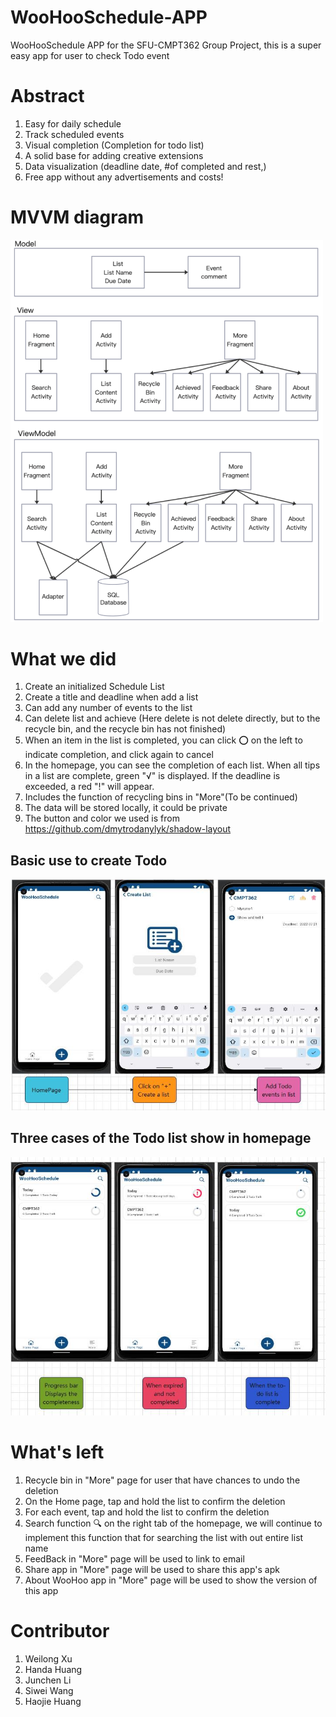 # WooHooSchedule-APP
WooHooSchedule APP for the SFU-CMPT362 Group Project, this is a super easy app for user to check Todo event

# Abstract
1. Easy for daily schedule 
2. Track scheduled events 
3. Visual completion (Completion for todo list)
4. A solid base for adding creative extensions
5. Data visualization (deadline date, #of completed and rest,)
6. Free app without any advertisements and costs!

# MVVM diagram
<img src="./pictures/MVVM.png" width="500px" hight= "750px"/>


# What we did 
1. Create an initialized Schedule List
2. Create a title and deadline when add a list
3. Can add any number of events to the list
4. Can delete list and achieve (Here delete is not delete directly, but to the recycle bin, and the recycle bin has not finished)
5. When an item in the list is completed, you can click ⭕ on the left to indicate completion, and click again to cancel
6. In the homepage, you can see the completion of each list. When all tips in a list are complete, green "√" is displayed. If the deadline is exceeded, a red "!" will appear.
7. Includes the function of recycling bins in "More"(To be continued)
8. The data will be stored locally, it could be private
9. The button and color we used is from https://github.com/dmytrodanylyk/shadow-layout

## Basic use to create Todo
![](/pictures/TocreateTodo.jpg)
## Three cases of the Todo list show in homepage
![](/pictures/HomePage.jpg)

# What's left 
1. Recycle bin in "More" page for user that have chances to undo the deletion
2. On the Home page, tap and hold the list to confirm the deletion
3. For each event, tap and hold the list to confirm the deletion
4. Search function 🔍 on the right tab of the homepage, we will continue to implement this function that for searching the list with out entire list name
5. FeedBack in "More" page will be used to link to email 
6. Share app in "More" page will be used to share this app's apk 
7. About WooHoo app in "More" page will be used to show the version of this app 

# Contributor
1. Weilong Xu
2. Handa Huang
3. Junchen Li
4. Siwei Wang
5. Haojie Huang



